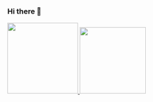 ### Hi there 👋

<div>
  <a href="https://github.com/lupetimayaraturbiani">
  <img height="160em" src="https://github-readme-stats.vercel.app/api?username=lupetimayaraturbiani&show_icons=true&theme=dracula&include_all_commits=true&count_private=true"/>
  <img height="150em" src="https://github-readme-stats.vercel.app/api/top-langs/?username=lupetimayaraturbiani&layout=compact&langs_count=7&theme=dracula"/>
</div>

